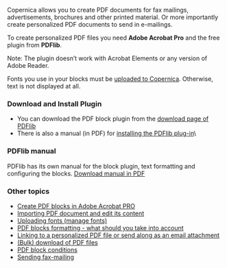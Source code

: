 Copernica allows you to create PDF documents for fax mailings,
advertisements, brochures and other printed material. Or more
importantly create personalized PDF documents to send in e-mailings.

To create personalized PDF files you need **Adobe Acrobat Pro** and the
free plugin from **PDFlib**.

Note: The plugin doesn’t work with Acrobat Elements or any version of
Adobe Reader.

Fonts you use in your blocks must be [uploaded to
Copernica](http://www.copernica.com/en/support/uploading-fonts).
Otherwise, text is not displayed at all.

### Download and Install Plugin

-   You can download the PDF block plugin from the [download page of
    PDFlib](http://www.pdflib.com/download/pdflib-family/block-plugin-50/)
-   There is also a manual (in PDF) for [installing the PDFlib
    plug-in](http://www.pdflib.com/fileadmin/pdflib/pdf/support/How-to-install-block-plugin-4.5.pdf)\

### PDFlib manual

PDFlib has its own manual for the block plugin, text formatting and
configuring the blocks. [Download manual in
PDF](http://www.pdflib.com/fileadmin/pdflib/pdf/manuals/PDFlib-blocks-E.pdf)

### Other topics

-   [Create PDF blocks in Adobe Acrobat
    PRO](http://www.copernica.com/en/support/create-pdf-blocks-in-adobe-acrobat-pro)
-   [Importing PDF document and edit its
    content](http://www.copernica.com/en/support/import-pdf-document-and-editing-its-content)
-   [Uploading fonts (manage
    fonts)](http://www.copernica.com/en/support/uploading-fonts)
-   [PDF blocks formatting - what should you take into
    account](https://www.copernica.com/en/support/pdf-blocks-formatting-what-should-you-take-into-account)
-   [Linking to a personalized PDF file or send along as an email
    attachment](http://www.copernica.com/en/support/linking-to-a-personalized-pdf-file-or-send-as-an-attachment)
-   [(Bulk) download of PDF
    files](http://www.copernica.com/en/support/bulk-download-of-personalized-pdf-files)
-   [PDF block
    conditions](http://www.copernica.com/en/support/conditionally-show-pdf-blocks)
-   [Sending
    fax-mailing](http://www.copernica.com/en/support/sending-a-fax-mass-mailing)

